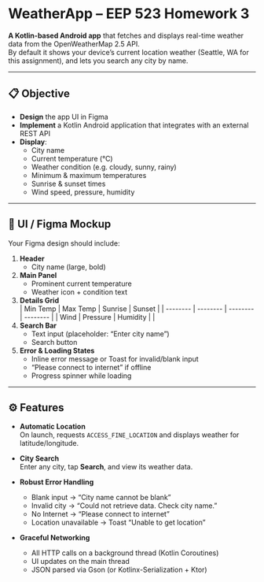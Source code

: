 # WeatherApp – EEP 523 Homework 3

**A Kotlin-based Android app** that fetches and displays real-time weather data from the OpenWeatherMap 2.5 API.  
By default it shows your device’s current location weather (Seattle, WA for this assignment), and lets you search any city by name.

---

## 📋 Objective

- **Design** the app UI in Figma
- **Implement** a Kotlin Android application that integrates with an external REST API  
- **Display**:
  - City name  
  - Current temperature (°C)  
  - Weather condition (e.g. cloudy, sunny, rainy)  
  - Minimum & maximum temperatures  
  - Sunrise & sunset times  
  - Wind speed, pressure, humidity  

---

## 🎨 UI / Figma Mockup

Your Figma design should include:

1. **Header**  
   - City name (large, bold)
2. **Main Panel**  
   - Prominent current temperature  
   - Weather icon + condition text  
3. **Details Grid**  
   | Min Temp | Max Temp | Sunrise  | Sunset   |
   | -------- | -------- | -------- | -------- |
   | Wind     | Pressure | Humidity |          |
4. **Search Bar**  
   - Text input (placeholder: “Enter city name”)  
   - Search button  
5. **Error & Loading States**  
   - Inline error message or Toast for invalid/blank input  
   - “Please connect to internet” if offline  
   - Progress spinner while loading  

---

## ⚙️ Features

- **Automatic Location**  
  On launch, requests `ACCESS_FINE_LOCATION` and displays weather for latitude/longitude.

- **City Search**  
  Enter any city, tap **Search**, and view its weather data.

- **Robust Error Handling**  
  - Blank input → “City name cannot be blank”  
  - Invalid city → “Could not retrieve data. Check city name.”  
  - No Internet → “Please connect to internet”  
  - Location unavailable → Toast “Unable to get location”

- **Graceful Networking**  
  - All HTTP calls on a background thread (Kotlin Coroutines)  
  - UI updates on the main thread  
  - JSON parsed via Gson (or Kotlinx-Serialization + Ktor)